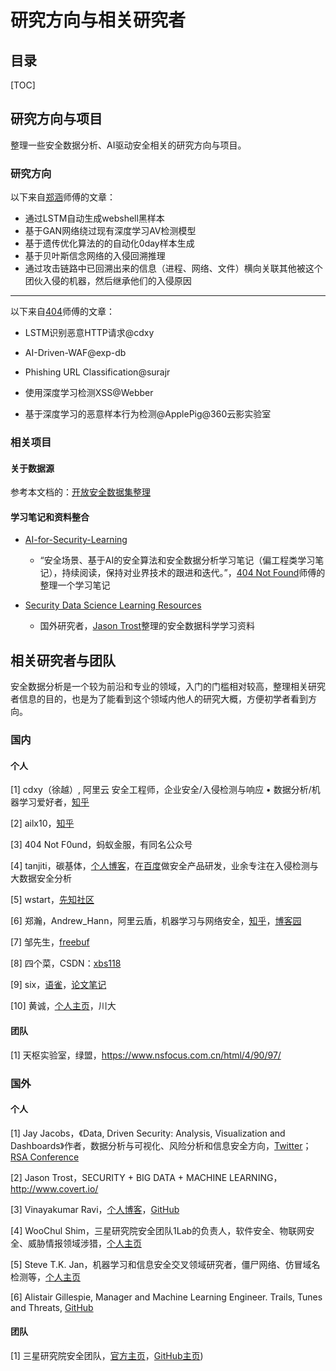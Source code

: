 # 研究方向与相关研究者

## 目录

[TOC]

## 研究方向与项目

整理一些安全数据分析、AI驱动安全相关的研究方向与项目。



### 研究方向

以下来自[郑涵](https://zhuanlan.zhihu.com/p/88042567)师傅的文章：

-   通过LSTM自动生成webshell黑样本
-   基于GAN网络绕过现有深度学习AV检测模型
-   基于遗传优化算法的的自动化0day样本生成
-   基于贝叶斯信念网络的入侵回溯推理
-   通过攻击链路中已回溯出来的信息（进程、网络、文件）横向关联其他被这个团伙入侵的机器，然后继承他们的入侵原因

---

以下来自[404](https://github.com/404notf0und/FXY/blob/master/docs/%E9%9C%80%E6%B1%82%E5%92%8C%E8%AE%BE%E8%AE%A1.md)师傅的文章：

-   LSTM识别恶意HTTP请求@cdxy

-   AI-Driven-WAF@exp-db

-   Phishing URL Classification@surajr

-   使用深度学习检测XSS@Webber

-   基于深度学习的恶意样本行为检测@ApplePig@360云影实验室





### 相关项目

#### 关于数据源

参考本文档的：[开放安全数据集整理](https://y1ng.org/TheRoadOfSO/0x4_%E5%AE%89%E5%85%A8%E6%95%B0%E6%8D%AE%E5%88%86%E6%9E%90/%3E%3E%3E%20%E6%95%B0%E6%8D%AE%E9%9B%86/0x0_%E5%BC%80%E6%94%BE%E5%AE%89%E5%85%A8%E6%95%B0%E6%8D%AE%E9%9B%86%E6%95%B4%E7%90%86/)



#### 学习笔记和资料整合

- [AI-for-Security-Learning](https://github.com/404notf0und/AI-for-Security-Learning)

    - “安全场景、基于AI的安全算法和安全数据分析学习笔记（偏工程类学习笔记），持续阅读，保持对业界技术的跟进和迭代。”，[404 Not Found](https://4o4notfound.org/)师傅的整理一个学习笔记

- [Security Data Science Learning Resources](https://medium.com/@jason_trost/security-data-science-learning-resources-8f7586995040)
    - 国外研究者，[Jason Trost](http://www.covert.io/)整理的安全数据科学学习资料



## 相关研究者与团队

安全数据分析是一个较为前沿和专业的领域，入门的门槛相对较高，整理相关研究者信息的目的，也是为了能看到这个领域内他人的研究大概，方便初学者看到方向。



### 国内

#### 个人

\[1] cdxy（徐越）, 阿里云 安全工程师，企业安全/入侵检测与响应 • 数据分析/机器学习爱好者，[知乎](https://www.zhihu.com/people/xu-le-zhen-13)

\[2] ailx10，[知乎](https://www.zhihu.com/people/ailx10/columns)

\[3] 404 Not F0und，蚂蚁金服，有同名公众号

\[4] tanjiti，碳基体，[个人博客](https://tanjiti.github.io/about/)，在[百度](https://www.baidu.com/)做安全产品研发，业余专注在入侵检测与大数据安全分析

\[5] wstart，[先知社区](https://xz.aliyun.com/u/395)

\[6] 郑瀚，Andrew_Hann，阿里云盾，机器学习与网络安全，[知乎](https://www.zhihu.com/people/ai-shai-tai-yang-de-feng-51/posts)，[博客园](https://www.cnblogs.com/LittleHann/)

\[7] 邹先生，[freebuf](https://www.freebuf.com/author/%E9%82%B9%E5%85%88%E7%94%9F007)

\[8] 四个菜，CSDN：[xbs118](https://blog.csdn.net/qq_38262728)

\[9] six，[语雀](https://www.yuque.com/u447199)，[论文笔记](https://www.yuque.com/u447199/fnixs3)

\[10] 黄诚，[个人主页](https://chenghuang.org/)，川大

#### 团队

\[1] 天枢实验室，绿盟，https://www.nsfocus.com.cn/html/4/90/97/



### 国外

#### 个人

[1] Jay Jacobs，《Data, Driven Security: Analysis, Visualization and Dashboards》作者，数据分析与可视化、风险分析和信息安全方向，[Twitter](https://twitter.com/jayjacobs)； [RSA Conference](https://www.rsaconference.com/experts/jay-jacobs#content-tab-contributions)

\[2] Jason Trost，SECURITY + BIG DATA + MACHINE LEARNING，http://www.covert.io/

\[3] Vinayakumar Ravi，[个人博客](https://vinayakumarr.github.io/)，[GitHub](https://github.com/vinayakumarr)

\[4] WooChul Shim，三星研究院安全团队1Lab的负责人，软件安全、物联网安全、威胁情报领域涉猎，[个人主页](https://wcshim40.github.io/cv/)

\[5] Steve T.K. Jan，机器学习和信息安全交叉领域研究者，僵尸网络、仿冒域名检测等，[个人主页](https://stevetkjan.github.io/)

\[6] Alistair Gillespie, Manager and Machine Learning Engineer. Trails, Tunes and Threats, [GitHub](https://github.com/alistairwgillespie)

#### 团队

\[1] 三星研究院安全团队，[官方主页](https://research.samsung.com/security)，[GitHub主页](https://research.samsung.com/security))
